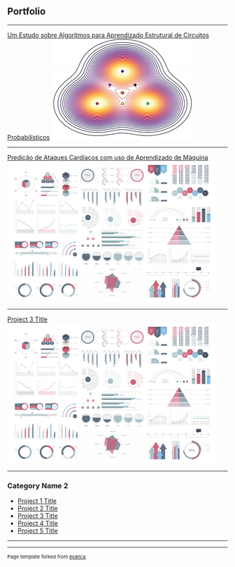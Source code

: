 ## Portfolio

---

[Um Estudo sobre Algoritmos para Aprendizado Estrutural de Circuitos Probabilísticos](/probabilistic_circuits.md)
  <img src="images/trigaussiana.png?raw=true"/>

---
[Predição de Ataques Cardíacos com uso de Aprendizado de Máquina](/heart_analysis.md)
  <img src="images/dummy_thumbnail.jpg?raw=true"/>

---
[Project 3 Title](http://example.com/)
  <img src="images/dummy_thumbnail.jpg?raw=true"/>

---

### Category Name 2

- [Project 1 Title](http://example.com/)
- [Project 2 Title](http://example.com/)
- [Project 3 Title](http://example.com/)
- [Project 4 Title](http://example.com/)
- [Project 5 Title](http://example.com/)

---




---
<p style="font-size:11px">Page template forked from <a href="https://github.com/evanca/quick-portfolio">evanca</a></p>
<!-- Remove above link if you don't want to attibute -->
